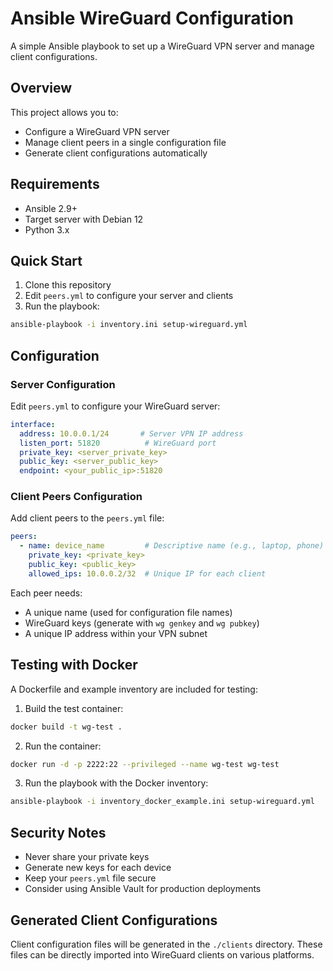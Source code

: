 # Ansible WireGuard Configuration

A simple Ansible playbook to set up a WireGuard VPN server and manage client configurations.

## Overview

This project allows you to:
- Configure a WireGuard VPN server
- Manage client peers in a single configuration file
- Generate client configurations automatically

## Requirements

- Ansible 2.9+
- Target server with Debian 12
- Python 3.x

## Quick Start

1. Clone this repository
2. Edit `peers.yml` to configure your server and clients
3. Run the playbook:

```bash
ansible-playbook -i inventory.ini setup-wireguard.yml
```

## Configuration

### Server Configuration

Edit `peers.yml` to configure your WireGuard server:

```yaml
interface:
  address: 10.0.0.1/24       # Server VPN IP address
  listen_port: 51820          # WireGuard port
  private_key: <server_private_key>
  public_key: <server_public_key>
  endpoint: <your_public_ip>:51820
```

### Client Peers Configuration

Add client peers to the `peers.yml` file:

```yaml
peers:
  - name: device_name         # Descriptive name (e.g., laptop, phone)
    private_key: <private_key>
    public_key: <public_key>
    allowed_ips: 10.0.0.2/32  # Unique IP for each client
```

Each peer needs:
- A unique name (used for configuration file names)
- WireGuard keys (generate with `wg genkey` and `wg pubkey`)
- A unique IP address within your VPN subnet

## Testing with Docker

A Dockerfile and example inventory are included for testing:

1. Build the test container:
```bash
docker build -t wg-test .
```

2. Run the container:
```bash
docker run -d -p 2222:22 --privileged --name wg-test wg-test
```

3. Run the playbook with the Docker inventory:
```bash
ansible-playbook -i inventory_docker_example.ini setup-wireguard.yml
```

## Security Notes

- Never share your private keys
- Generate new keys for each device
- Keep your `peers.yml` file secure
- Consider using Ansible Vault for production deployments

## Generated Client Configurations

Client configuration files will be generated in the `./clients` directory.
These files can be directly imported into WireGuard clients on various platforms.
